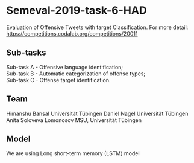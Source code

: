 # Semeval-2019-task-6-HAD
Evaluation of Offensive Tweets with target Classification. For more detail: https://competitions.codalab.org/competitions/20011

## Sub-tasks

Sub-task A - Offensive language identification;  <br/>
Sub-task B - Automatic categorization of offense types; <br/>
Sub-task C - Offense target identification.  <br/>

## Team 
Himanshu    Bansal Universität Tübingen 
Daniel Nagel   Universität Tübingen<br/>
Anita Soloveva   Lomonosov MSU, Universität Tübingen <br/>

## Model

We are using Long short-term memory (LSTM) model


